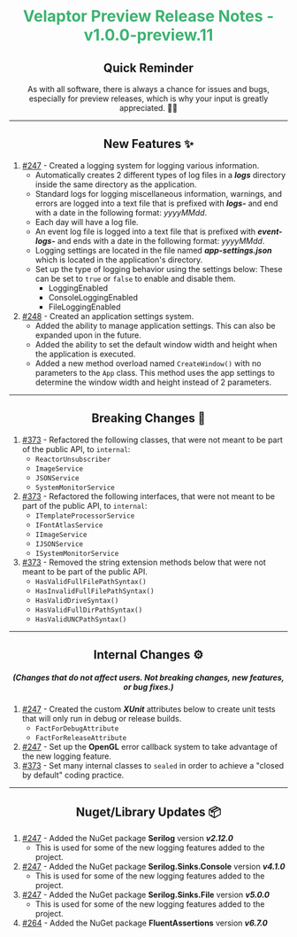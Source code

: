 <h1 align="center" style='color:mediumseagreen;font-weight:bold'>
    Velaptor Preview Release Notes - v1.0.0-preview.11
</h1>

<h2 align="center" style='font-weight:bold'>Quick Reminder</h2>

<div align="center">

As with all software, there is always a chance for issues and bugs, especially for preview releases, which is why your input is greatly appreciated. 🙏🏼
</div>

---

<h2 style="font-weight:bold" align="center">New Features ✨</h2>

1. [#247](https://github.com/KinsonDigital/Velaptor/issues/247) - Created a logging system for logging various information.
   - Automatically creates 2 different types of log files in a **_logs_** directory inside the same directory as the application.
   - Standard logs for logging miscellaneous information, warnings, and errors are logged into a text file that is prefixed with **_logs-_** and end with a date in the following format: _yyyyMMdd_.
   - Each day will have a log file.
   - An event log file is logged into a text file that is prefixed with **_event-logs-_** and ends with a date in the following format: _yyyyMMdd_.
   - Logging settings are located in the file named **_app-settings.json_** which is located in the application's directory.
   - Set up the type of logging behavior using the settings below:
     These can be set to `true` or `false` to enable and disable them.
     - LoggingEnabled
     - ConsoleLoggingEnabled
     - FileLoggingEnabled
2. [#248](https://github.com/KinsonDigital/Velaptor/issues/248) - Created an application settings system.
   - Added the ability to manage application settings.  This can also be expanded upon in the future.
   - Added the ability to set the default window width and height when the application is executed.
   - Added a new method overload named `CreateWindow()` with no parameters to the `App` class.  This method uses the app settings to determine the window width and height instead of 2 parameters.

---

<h2 style="font-weight:bold" align="center">Breaking Changes 🧨</h2>

1. [#373](https://github.com/KinsonDigital/Velaptor/issues/373) - Refactored the following classes, that were not meant to be part of the public API, to `internal`:
   - `ReactorUnsubscriber`
   - `ImageService`
   - `JSONService`
   - `SystemMonitorService`
2. [#373](https://github.com/KinsonDigital/Velaptor/issues/373) - Refactored the following interfaces, that were not meant to be part of the public API, to `internal`:
   - `ITemplateProcessorService`
   - `IFontAtlasService`
   - `IImageService`
   - `IJSONService`
   - `ISystemMonitorService`
3. [#373](https://github.com/KinsonDigital/Velaptor/issues/373) - Removed the string extension methods below that were not meant to be part of the public API.
   - `HasValidFullFilePathSyntax()`
   - `HasInvalidFullFilePathSyntax()`
   - `HasValidDriveSyntax()`
   - `HasValidFullDirPathSyntax()`
   - `HasValidUNCPathSyntax()`

---

<h2 style="font-weight:bold" align="center">Internal Changes ⚙️</h2>
<h5 align="center">(Changes that do not affect users.  Not breaking changes, new features, or bug fixes.)</h5>

1. [#247](https://github.com/KinsonDigital/Velaptor/issues/247) - Created the custom **_XUnit_** attributes below to create unit tests that will only run in debug or release builds.
   - `FactForDebugAttribute`
   - `FactForReleaseAttribute`
2. [#247](https://github.com/KinsonDigital/Velaptor/issues/247) - Set up the **OpenGL** error callback system to take advantage of the new logging feature.
3. [#373](https://github.com/KinsonDigital/Velaptor/issues/373) - Set many internal classes to `sealed` in order to achieve a "closed by default" coding practice.

---

<h2 style="font-weight:bold" align="center">Nuget/Library Updates 📦</h2>

1. [#247](https://github.com/KinsonDigital/Velaptor/issues/247) - Added the NuGet package **Serilog** version **_v2.12.0_**
   - This is used for some of the new logging features added to the project.
2. [#247](https://github.com/KinsonDigital/Velaptor/issues/247) - Added the NuGet package **Serilog.Sinks.Console** version **_v4.1.0_**
   - This is used for some of the new logging features added to the project.
3. [#247](https://github.com/KinsonDigital/Velaptor/issues/247) - Added the NuGet package **Serilog.Sinks.File** version **_v5.0.0_**
   - This is used for some of the new logging features added to the project.
4. [#264](https://github.com/KinsonDigital/Velaptor/issues/264) - Added the NuGet package **FluentAssertions** version **_v6.7.0_**
